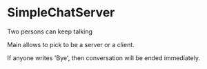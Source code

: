 # SimpleChatServer
Two persons can keep talking

Main allows to pick to be a server or a client.

If anyone writes 'Bye', then conversation will be ended immediately. 
